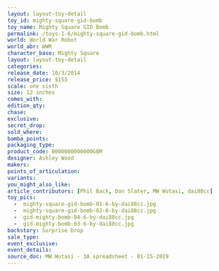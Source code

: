 ```yaml
---
layout: layout-toy-detail 
toy_id: mighty-square-gid-bomb
toy_name: Mighty Square GID Bomb
permalink: /toys-1-6/mighty-square-gid-bomb.html
world: World War Robot
world_abr: WWR
character_base: Mighty Square
layout: layout-toy-detail
categories: 
release_date: 10/3/2014
release_price: $155 
scale: one sixth
size: 12 inches
comes_with: 
edition_qty: 
chase: 
exclusive: 
secret_drop: 
sold_where: 
bamba_points: 
packaging_type: 
product_code: 0000000000000GBM
designer: Ashley Wood
makers: 
points_of_articulation: 
variants: 
you_might_also_like: 
article_contributors: [Phil Back, Don Slater, MW Wutasi, dai88cc]
toy_pics: 
  -  mighty-square-gid-bomb-01-6-by-dai88cc.jpg
  -  mighty-square-gid-bomb-02-6-by-dai88cc.jpg
  -  gid-mighty-bomb-04-6-by-dai88cc.jpg
  -  gid-mighty-bomb-03-6-by-dai88cc.jpg
backstory: Surprise Drop
sale_type: 
event_exclusive: 
event_details: 
source_doc: MW Wutasi - 3A spreadsheet - 01-15-2019
---
```

